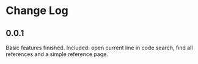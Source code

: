 # Change Log

## 0.0.1

Basic features finished. Included: open current line in code search, find all
references and a simple reference page.